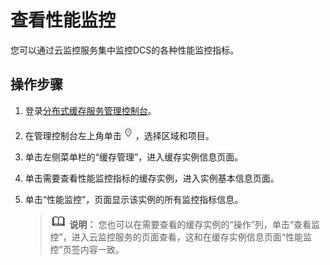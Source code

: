 # 查看性能监控<a name="ZH-CN_TOPIC_0148195298"></a>

您可以通过云监控服务集中监控DCS的各种性能监控指标。

## 操作步骤<a name="section4474291117942"></a>

1.  登录[分布式缓存服务管理控制台](https://console.huaweicloud.com/dcs)。
2.  在管理控制台左上角单击![](figures/icon-region.png)，选择区域和项目。
3.  单击左侧菜单栏的“缓存管理”，进入缓存实例信息页面。
4.  单击需要查看性能监控指标的缓存实例，进入实例基本信息页面。
5.  单击“性能监控”，页面显示该实例的所有监控指标信息。

    >![](public_sys-resources/icon-note.gif) **说明：** 
    >您也可以在需要查看的缓存实例的“操作”列，单击“查看监控”，进入云监控服务的页面查看，这和在缓存实例信息页面“性能监控”页签内容一致。


